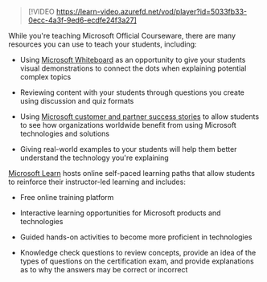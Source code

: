 > [!VIDEO https://learn-video.azurefd.net/vod/player?id=5033fb33-0ecc-4a3f-9ed6-ecdfe24f3a27]

While you're teaching Microsoft Official Courseware, there are many resources you can use to teach your students, including: 

- Using [Microsoft Whiteboard](https://aka.ms/whiteboard) as an opportunity to give your students visual demonstrations to connect the dots when explaining potential complex topics 

- Reviewing content with your students through questions you create using discussion and quiz formats 

- Using [Microsoft customer and partner success stories](https://aka.ms/AIcustomerstories) to allow students to see how organizations worldwide benefit from using Microsoft technologies and solutions 

- Giving real-world examples to your students will help them better understand the technology you're explaining 

[Microsoft Learn](https://aka.ms/Learn) hosts online self-paced learning paths that allow students to reinforce their instructor-led learning and includes: 

- Free online training platform 

- Interactive learning opportunities for Microsoft products and technologies 

- Guided hands-on activities to become more proficient in technologies  

- Knowledge check questions to review concepts, provide an idea of the types of questions on the certification exam, and provide explanations as to why the answers may be correct or incorrect 
